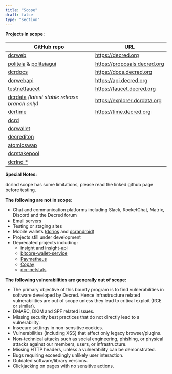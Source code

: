 ```yaml
---
title: "Scope"
draft: false
type: "section"
---
```


**Projects in scope :**

|GitHub repo|URL|
|---|---|
|[dcrweb](https://github.com/decred/dcrweb)|<https://decred.org>|
|[politeia](https://github.com/decred/politeia) & [politeiagui](https://github.com/decred/politeiagui)|<https://proposals.decred.org>|
|[dcrdocs](https://github.com/decred/dcrdocs)|<https://docs.decred.org>|
|[dcrwebapi](https://github.com/decred/dcrwebapi)|<https://api.decred.org>|
|[testnetfaucet](https://github.com/decred/testnetfaucet)|<https://faucet.decred.org>|
|[dcrdata](https://github.com/decred/dcrdata) *(latest stable release branch only)*|<https://explorer.dcrdata.org>|
|[dcrtime](https://github.com/decred/dcrtime)|<https://time.decred.org>|
|[dcrd](https://github.com/decred/dcrd)||
|[dcrwallet](https://github.com/decred/dcrwallet)||
|[decrediton](https://github.com/decred/decrediton)||
|[atomicswap](https://github.com/decred/atomicswap) ||
|[dcrstakepool](https://github.com/decred/dcrstakepool)||
|[dcrlnd *](https://github.com/decred/dcrlnd#security)||

**Special Notes:**

dcrlnd scope has some limitations, please read the linked github page before testing.

**The following are not in scope:**

- Chat and communication platforms including Slack, RocketChat, Matrix, Discord and the Decred forum
- Email servers
- Testing or staging sites
- Mobile wallets ([dcrios](https://github.com/decred/dcrios) and [dcrandroid](https://github.com/decred/dcrandroid))
- Projects still under development
- Deprecated projects including:
  - [insight](https://github.com/decred/insight) and [insight-api](https://github.com/decred/insight-api)
  - [bitcore-wallet-service](https://github.com/decred/bitcore-wallet-service)
  - [Paymetheus](https://github.com/decred/paymetheus)
  - [Copay](https://github.com/decred/copay)
  - [dcr-netstats](https://github.com/decred/dcr-netstats)

**The following vulnerabilities are generally out of scope:**

- The primary objective of this bounty program is to find vulnerabilities in software developed by Decred. Hence infrastructure related vulnerabilities are out of scope unless they lead to critical exploit (RCE or similar).
- DMARC, DKIM and SPF related issues.
- Missing security best practices that do not directly lead to a vulnerability.
- Insecure settings in non-sensitive cookies.
- Vulnerabilities (including XSS) that affect only legacy browser/plugins.
- Non-technical attacks such as social engineering, phishing, or physical attacks against our members, users, or infrastructure.
- Missing HTTP headers, unless a vulnerability can be demonstrated.
- Bugs requiring exceedingly unlikely user interaction.
- Outdated software/library versions.
- Clickjacking on pages with no sensitive actions.
